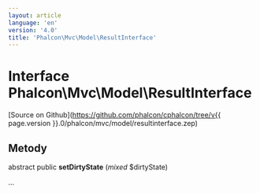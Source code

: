 ```yaml
---
layout: article
language: 'en'
version: '4.0'
title: 'Phalcon\Mvc\Model\ResultInterface'
---
```

# Interface **Phalcon\Mvc\Model\ResultInterface**

[Source on Github](https://github.com/phalcon/cphalcon/tree/v{{ page.version }}.0/phalcon/mvc/model/resultinterface.zep)

## Metody

abstract public **setDirtyState** (*mixed* $dirtyState)

...